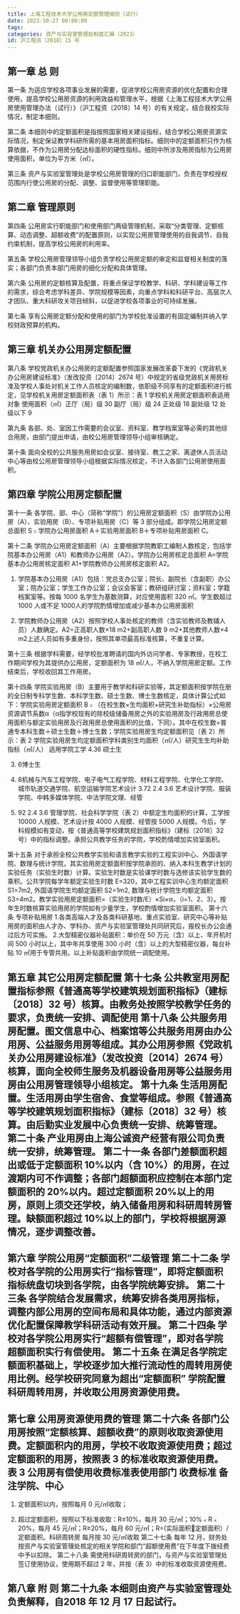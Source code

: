 ```yaml
---
title: 上海工程技术大学公用房定额管理细则（试行）
date: 2023-10-27 00:00:00
tags:
categories: 资产与实验室管理处制度汇编（2023）
id: 沪工程资〔2018〕15 号
---
```

 
## 第一章 总 则

第一条 为适应学校各项事业发展的需要，促进学校公用房资源的优化配置和合理使用，提高学校公用房资源的利用效益和管理水平，根据《上海工程技术大学公用房使用管理办法（试行）》（沪工程资〔2018〕14 号）的有关规定，结合我校实际情况，制定本细则。

第二条 本细则中的定额面积是指按照国家相关建设指标，结合学校公用房资源实际情况，制定保证教学科研所需的基本用房面积指标。细则中的定额面积只作为核算依据，不作为公用房分配达标面积的硬性指标。细则中所涉及用房指标为公用房使用面积，单位为平方米（㎡）。

第三条 资产与实验室管理处是学校公用房管理的归口职能部门，负责在学校授权范围内行使公用房的分配、调整、监督使用等管理职能。

## 第二章 管理原则

第四条 公用房实行职能部门和使用部门两级管理机制，采取“分类管理、定额核算、动态调整、超额收费”的配置原则，以实现公用房管理使用的自我调节、自我约束机制，提高学校公用房的利用率。

第五条 学校公用房管理领导小组负责学校公用房定额的审定和监督相关制度的落实；各部门负责本部门用房的细化分配和具体管理。

第六条 公用房的定额核算及配置，将重点保证学校教学、科研、学科建设等工作的需求，综合考虑学科差异、学院规模等因素，向重点学科和科研平台、高层次人才团队、重大科研攻关项目倾斜，以促进学校各项事业的可持续发展。

第七条 享有公用房定额分配和使用的部门为学校批准设置的有固定编制并纳入学校财政预算的机构。

## 第三章 机关办公用房定额配置

第八条 学校党政机关办公用房的定额配置参照国家发展改革委下发的《党政机关办公用房建设标准》（发改投资〔2014〕2674 号）中规定的省级党政机关用房标准及学校人事处对机关工作人员核定的编制数，依职级不同享有的定额面积进行核定，见学校机关用房定额面积表（表 1）所示：表 1 学校机关用房定额面积表适用对象 使用面积（㎡）正厅（局）级 30 副厅（局）级 24 正处级 18 副处级 12 处级以下 9 

第九条 各部、处、室因工作需要的会议室、资料室、教学档案室等必需的其他综合用房，由部门提出申请，由校公用房管理领导小组审核确定。

第十条 面向全校的公共服务用房如会议室、接待室、教工之家、离退休人员活动中心等由校公用房管理领导小组根据实际情况核定，不计入各部门公用房使用面积。

## 第四章 学院公用房定额配置

第十一条 各学院、部、中心（简称“学院”）的公用房定额面积（S）由学院办公用房（A）、实验用房（B）、专项补贴用房（C）等 3 部分组成。即学院公用房定额总面积 S﹦学院办公用房面积 A＋实验用房面积 B＋专项补贴用房面积 C。

第十二条 学院办公用房定额面积（A）主要根据学院教职工编制人数核定，包括学院基本办公用房（A1）和教师办公用房（A2）。学院办公用房核定总面积 A=学院基本办公用房核定面积 A1+学院教师办公用房核定面积 A2。

1. 学院基本办公用房（A1）包括：党总支办公室；院长、副院长（含副职）办公室；院办公室；学生工作办公室；会议会客室；教研组研讨室；资料室；学籍档案室等。按每 1000 名学生为基数测算，对应使用面积 320 ㎡。学生数超过 1000 人或不足 1000人的学院酌情增加或减少基本办公用房面积

2. 学院教师办公用房（A2）按照学校人事处核定的教师（含实验教师及教辅人员）人数确定。A2=正高职人数×18 m2+副高职人数 9 m2+其他教师人数×4 m2上述人员如有多重身份，按照其单项最高标准核算，不重复计算。

第十三条 根据学科需要，经学校批准聘请的国内外访问学者、专家教授，在校工作期间学校为其提供办公用房，定额面积为 18 ㎡/人，不纳入学院用房定额。工作结束后，学校收回其工作用房。

第十四条 学院实验用房（B）主要用于教学和科研实验等，其定额面积按学院在册的全日制专科学生数、本科学生数、硕士生数、博士生数核定，具体计算公式如下：学院实验用房定额面积 B﹦（在校生数×生均面积+研究生补助指标）×公用房资源调节系数α（α指学校现有的除校级储备用房之外的实验用房及行政用房总使用面积与额定实验用房及行政用房总使用面积的比值，下同）。其中在校生数=普通专本科生数＋硕士生数＋博士生数；学院实验用房生均定额面积见（表 2）所示：表 2 学院实验用房生均定额面积学科类别生均面积（㎡/人）研究生生均补助指标（㎡/人） 适用学院工学 4.36 硕士生

3. 6博士生

4. 8机械与汽车工程学院、电子电气工程学院、材料工程学院、化学化工学院、城市轨道交通学院、航空运输学院艺术设计 3.72 2.4 3.6 艺术设计学院、服装学院、中韩多媒体学院、中法学院文理、经管

0. 92 2.4 3.6 管理学院、社会科学学院（表 2）中额定生均面积的计算，工学按 10000 人规模、艺术设计按 4000 人规模、经管按 5000 人规模。今后，学科规模如有变动，按《普通高等学校建筑规划面积指标》（建标〔2018〕32 号）中的指标调整。承担公共教学任务的学院，学校酌情增加实验室面积。

第十五条 对于承担全校公共教学实验和语言教学实验的工程实训中心、外国语学院、数理与统计学院，其实验用房定额面积按学院承担的、纳入本科生教学计划的实验任务（实验生时数）计算。实验生时数是实验课学时数与选修该实验学生数的乘积。公共学院每学年额定实验生时数 E=320，其中工程实训中心生均额定面积 S1=7m2, 外国语学院生均额定面积 S2=1m2, 数理与统计学院生均额定面积 S3=4m2。教学实验用房定额面积=（实验生时数/E）×Si×α，（i=1、2、3）。按年生时数核算实验用房的学院如有少量学生，学校酌情增加实验室面积。 第十六条 专项补贴用房 1.各类高端人才及各类科研基地、重点实验室、研究中心等补贴用房的面积由人才办、学科办、资产与实验室管理处共同研究后，报校长办公会通过后方可实施。 2.大型精密仪器补贴面积：单价在 50 万元（含）以上、年开机时间 500 小时以上，其中年共享使用 300 小时（含）以上的大型精密仪器，每台补贴 10 ㎡用于专管共用。以上补贴面积由学院统一调配使用。

## 第五章 其它公用房定额配置 第十七条 公共教室用房配置指标参照《普通高等学校建筑规划面积指标》（建标〔2018〕32 号）核算。由教务处按照学校教学任务的要求，负责统一安排、调配使用 第十八条 公共服务用房配置。图文信息中心、档案馆等公共服务用房由办公用房、公益服务用房等组成。其办公用房参照《党政机关办公用房建设标准》（发改投资〔2014〕2674 号）核算，面向全校师生服务及机器设备用房等公益服务用房由公用房管理领导小组核定。 第十九条 生活用房配置。生活用房由学生宿舍、食堂等组成。参照《普通高等学校建筑规划面积指标》（建标〔2018〕32 号）核算。由后勤实业发展中心负责统一安排、统筹管理。 第二十条 产业用房由上海公诚资产经营有限公司负责统一安排，统筹管理。 第二十一条 各部门差额面积超出或低于定额面积 10%以内（含 10%）的用房，在过渡期内可不作调整；各部门超额面积应控制在本部门定额面积的 20%以内。超过定额面积 20%以上的用房，原则上须交还学校，纳入储备用房和科研周转房管理。缺额面积超过 10%以上的部门，学校将根据房源情况，逐步调整改善。

## 第六章 学院公用房“定额面积”二级管理 第二十二条 学校对各学院的公用房实行“指标管理”，即将定额面积指标统盘切块到各学院，由各学院统筹安排。 第二十三条 各学院结合发展需求，统筹安排各类用房指标，调整内部公用房的空间布局和具体功能，通过内部资源优化配置保障教学科研活动有效开展。 第二十四条 学校对各学院公用房实行“超额有偿管理”，即对各学院超额面积实行有偿使用。 第二十五条 在满足各学院定额面积基础上，学校逐步加大推行流动性的周转用房使用比例。经学校研究同意为超出“定额面积” 学院配置科研周转用房，并收取公用房资源使用费。

## 第七章 公用房资源使用费的管理 第二十六条 各部门公用房按照“定额核算、超额收费”的原则收取资源使用费。定额面积内的用房，学校不收取资源使用费；超过定额面积的用房，按照表 3 的标准收取资源使用费。表 3 公用房有偿使用收费标准表使用部门 收费标准 备注学院、中心

1. 定额面积以内，按照每月 0 元/㎡收取；

2. 超过定额面积，按照以下标准收取：R≤10%，每月 30 元/㎡；10%﹤R﹤20%，每月 45 元/㎡；R≥20%，每月 60 元/㎡；R=(实际面积定额面积）/定额面积。科研周转房 每月按 30 元/㎡收取 第二十七条 每年 12 月，财务处按资产与实验室管理处核定的相关学院和部门“超额使用费”在下年度下拨经费中予以扣除。 第二十八条 需使用科研周转房的部门，与资产与实验室管理处签订使用协议，使用期不超过 2 年，并按（表 3）中的标准收取资源使用费。

## 第八章 附 则 第二十九条 本细则由资产与实验室管理处负责解释，自2018 年 12 月 17 日起试行。
